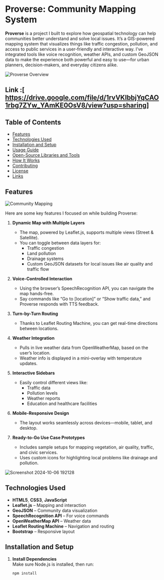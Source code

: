 # Proverse: Community Mapping System

**Proverse** is a project I built to explore how geospatial technology can help communities better understand and solve local issues. It’s a GIS-powered mapping system that visualizes things like traffic congestion, pollution, and access to public services in a user-friendly and interactive way. I’ve integrated tools like voice recognition, weather APIs, and custom GeoJSON data to make the experience both powerful and easy to use—for urban planners, decision-makers, and everyday citizens alike.

![Proverse Overview](https://github.com/user-attachments/assets/b31e9272-2da9-417c-a567-deec90df878c)  
## Link :[ https://drive.google.com/file/d/1rvVKlbbjYqCAO1rbg7ZYw_YAmKE0OsV8/view?usp=sharing]

## Table of Contents
- [Features](#features)
- [Technologies Used](#technologies-used)
- [Installation and Setup](#installation-and-setup)
- [Usage Guide](#usage-guide)
- [Open-Source Libraries and Tools](#open-source-libraries-and-tools)
- [How It Works](#how-it-works)
- [Contributing](#contributing)
- [License](#license)
- [Links](#links)

## Features

![Community Mapping](https://github.com/user-attachments/assets/b9052fb7-a57e-4f5f-95e7-fc7b32969fb3)

Here are some key features I focused on while building Proverse:

1. **Dynamic Map with Multiple Layers**  
   - The map, powered by Leaflet.js, supports multiple views (Street & Satellite).
   - You can toggle between data layers for:
     - Traffic congestion
     - Land pollution
     - Drainage systems
     - Custom GeoJSON datasets for local issues like air quality and traffic flow

2. **Voice-Controlled Interaction**  
   - Using the browser’s SpeechRecognition API, you can navigate the map hands-free.
   - Say commands like “Go to [location]” or “Show traffic data,” and Proverse responds with TTS feedback.

3. **Turn-by-Turn Routing**  
   - Thanks to Leaflet Routing Machine, you can get real-time directions between locations.

4. **Weather Integration**  
   - Pulls in live weather data from OpenWeatherMap, based on the user’s location.
   - Weather info is displayed in a mini-overlay with temperature updates.

5. **Interactive Sidebars**  
   - Easily control different views like:
     - Traffic data
     - Pollution levels
     - Weather reports
     - Education and healthcare facilities

6. **Mobile-Responsive Design**  
   - The layout works seamlessly across devices—mobile, tablet, and desktop.

7. **Ready-to-Go Use Case Prototypes**  
   - Includes sample setups for mapping vegetation, air quality, traffic, and civic services.
   - Uses custom icons for highlighting local problems like drainage and pollution.

![Screenshot 2024-10-06 192128](https://github.com/user-attachments/assets/059daae9-7db1-4d88-b667-eef56179e90f)

## Technologies Used
- **HTML5**, **CSS3**, **JavaScript**
- **Leaflet.js** – Mapping and interaction
- **GeoJSON** – Community data visualization
- **SpeechRecognition API** – For voice commands
- **OpenWeatherMap API** – Weather data
- **Leaflet Routing Machine** – Navigation and routing
- **Bootstrap** – Responsive layout

## Installation and Setup

1. **Install Dependencies**  
   Make sure Node.js is installed, then run:  
   ```bash
   npm install
